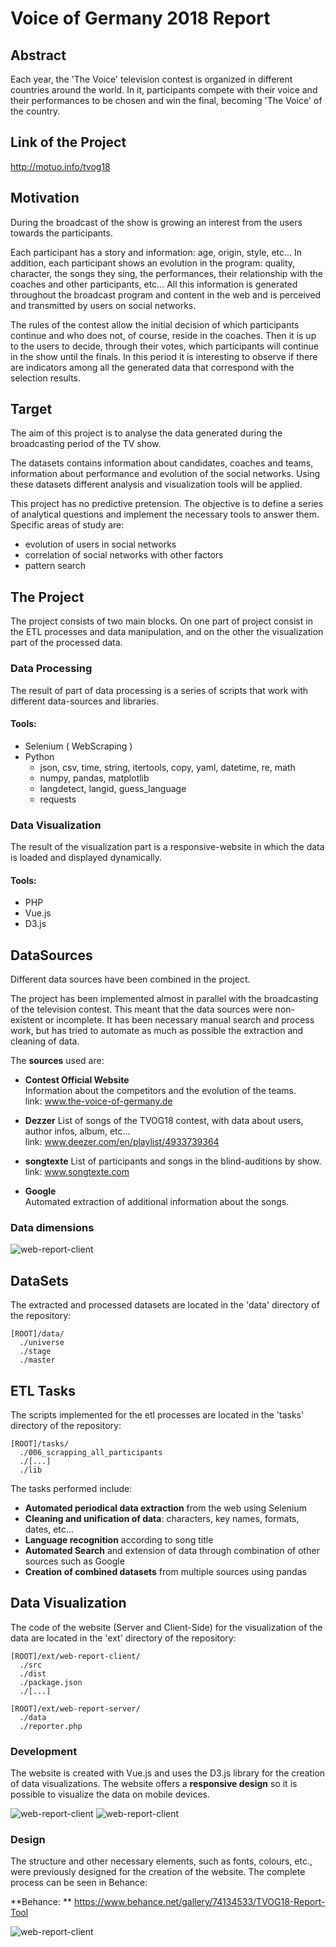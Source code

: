 # Voice of Germany 2018 Report

## Abstract
Each year, the 'The Voice' television contest is organized in different countries around the world.
In it, participants compete with their voice and their performances to be chosen and win the final, becoming 'The Voice' of the country.

## Link of the Project
http://motuo.info/tvog18

## Motivation
During the broadcast of the show is growing an interest from the users towards the participants.

Each participant has a story and information:
age, origin, style, etc...
In addition, each participant shows an evolution in the program:
quality,  character, the songs they sing, the performances, their relationship with the coaches and other participants, etc...
All this information is generated throughout the broadcast program and content in the web and is perceived and transmitted by users on social networks.

The rules of the contest allow the initial decision of which participants continue and who does not, of course, reside in the coaches.
Then it is up to the users to decide, through their votes, which participants will continue in the show until the finals.
In this period it is interesting to observe if there are indicators among all the generated data that correspond with the selection results.


## Target
The aim of this project is to analyse the data generated during the broadcasting period of the TV show.

The datasets contains information about candidates, coaches and teams, information about performance and evolution of the social networks.
Using these datasets different analysis and visualization tools will be applied.

This project has no predictive pretension.
The objective is to define a series of analytical questions and implement the necessary tools to answer them.
Specific areas of study are:
- evolution of users in social networks
- correlation of social networks with other factors
- pattern search



## The Project

The project consists of two main blocks. On one part of project consist in the ETL processes and data manipulation, and on the other the visualization part of the processed data.

### Data Processing
The result of part of data processing is a series of scripts that work with different data-sources and libraries.

#### Tools:
  - Selenium ( WebScraping )  
  - Python  
    - json, csv, time, string, itertools, copy, yaml, datetime, re, math
    - numpy, pandas, matplotlib
    - langdetect, langid, guess_language
    - requests

### Data Visualization

The result of the visualization part is a responsive-website in which the data is loaded and displayed dynamically.

#### Tools:
- PHP
- Vue.js
- D3.js


## DataSources

Different data sources have been combined in the project.

The project has been implemented almost in parallel with the broadcasting of the television contest.
This meant that the data sources were non-existent or incomplete.
It has been necessary manual search and process work, but has tried to automate as much as possible the extraction and cleaning of data.

The **sources** used are:

- **Contest Official Website**  
Information about the competitors and the evolution of the teams.  
link: www.the-voice-of-germany.de

- **Dezzer**
List of songs of the TVOG18 contest, with data about users, author infos, album, etc...  
link: www.deezer.com/en/playlist/4933739364

- **songtexte**
List of participants and songs in the blind-auditions by show.  
link:  www.songtexte.com

- **Google**  
Automated extraction of additional information about the songs.  

### Data dimensions
![web-report-client](./readme.files/dimensions-table.jpg)

## DataSets
The extracted and processed datasets are located in the 'data' directory of the repository:   
```
[ROOT]/data/
  ./universe
  ./stage
  ./master
 ```

## ETL Tasks

The scripts implemented for the etl processes are located in the 'tasks' directory of the repository:   
```
[ROOT]/tasks/
  ./006_scrapping_all_participants
  ./[...]
  ./lib
 ```

The tasks performed include:

- **Automated periodical data extraction** from the web using Selenium
- **Cleaning and unification of data**: characters, key names, formats, dates, etc...
- **Language recognition** according to song title
- **Automated Search** and extension of data through combination of other sources such as Google
- **Creation of combined datasets** from multiple sources using pandas


## Data Visualization

The code of the website (Server and Client-Side) for the visualization of the data are located in the 'ext' directory of the repository:
```
[ROOT]/ext/web-report-client/
  ./src
  ./dist
  ./package.json
  ./[...]

[ROOT]/ext/web-report-server/
  ./data
  ./reporter.php
 ```

### Development
The website is created with Vue.js and uses the D3.js library for the creation of data visualizations.
The website offers a **responsive design** so it is possible to visualize the data on mobile devices.

![web-report-client](./readme.files/web-report-client_browser.jpg)
![web-report-client](./readme.files/web-report-client_mobile.jpg)

### Design
The structure and other necessary elements, such as fonts, colours, etc., were previously designed for the creation of the website.
The complete process can be seen in Behance:  

**Behance: ** https://www.behance.net/gallery/74134533/TVOG18-Report-Tool  

![web-report-client](./readme.files/web-report-client_design.png)
